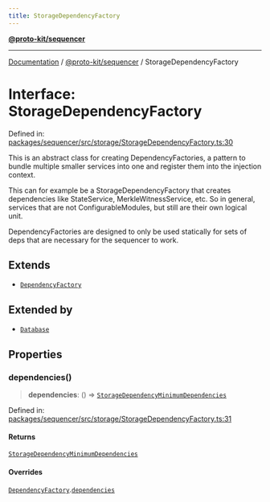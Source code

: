 ```yaml
---
title: StorageDependencyFactory
---
```


[**@proto-kit/sequencer**](../README.md)

***

[Documentation](../../../README.md) / [@proto-kit/sequencer](../README.md) / StorageDependencyFactory

# Interface: StorageDependencyFactory

Defined in: [packages/sequencer/src/storage/StorageDependencyFactory.ts:30](https://github.com/proto-kit/framework/blob/b953c754e500c62f01fbbd6d09adfb2f5577269d/packages/sequencer/src/storage/StorageDependencyFactory.ts#L30)

This is an abstract class for creating DependencyFactories, a pattern
to bundle multiple smaller services into one and register them into the
injection context.

This can for example be a StorageDependencyFactory that creates dependencies
like StateService, MerkleWitnessService, etc. So in general, services that
are not ConfigurableModules, but still are their own logical unit.

DependencyFactories are designed to only be used statically for sets of
deps that are necessary for the sequencer to work.

## Extends

- [`DependencyFactory`](../../common/interfaces/DependencyFactory.md)

## Extended by

- [`Database`](Database.md)

## Properties

### dependencies()

> **dependencies**: () => [`StorageDependencyMinimumDependencies`](StorageDependencyMinimumDependencies.md)

Defined in: [packages/sequencer/src/storage/StorageDependencyFactory.ts:31](https://github.com/proto-kit/framework/blob/b953c754e500c62f01fbbd6d09adfb2f5577269d/packages/sequencer/src/storage/StorageDependencyFactory.ts#L31)

#### Returns

[`StorageDependencyMinimumDependencies`](StorageDependencyMinimumDependencies.md)

#### Overrides

[`DependencyFactory`](../../common/interfaces/DependencyFactory.md).[`dependencies`](../../common/interfaces/DependencyFactory.md#dependencies)
